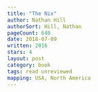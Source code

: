 ```yaml
---
title: "The Nix"
author: Nathan Hill
authorSort: Hill, Nathan
pageCount: 640
date: 2018-07-09
written: 2016
stars: 4
layout: post
category: book
tags: read unreviewed
mapping: USA, North America
---
```

